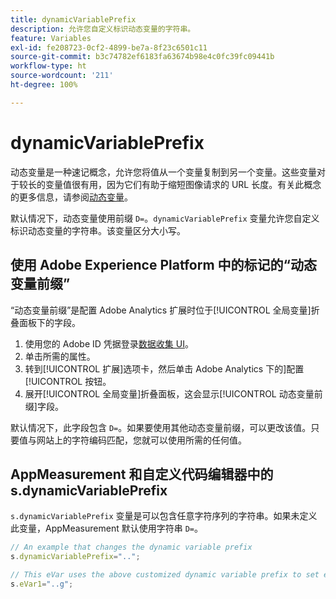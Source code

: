```yaml
---
title: dynamicVariablePrefix
description: 允许您自定义标识动态变量的字符串。
feature: Variables
exl-id: fe208723-0cf2-4899-be7a-8f23c6501c11
source-git-commit: b3c74782ef6183fa63674b98e4c0fc39fc09441b
workflow-type: ht
source-wordcount: '211'
ht-degree: 100%

---
```


# dynamicVariablePrefix

动态变量是一种速记概念，允许您将值从一个变量复制到另一个变量。这些变量对于较长的变量值很有用，因为它们有助于缩短图像请求的 URL 长度。有关此概念的更多信息，请参阅[动态变量](../page-vars/dynamic-variables.md)。

默认情况下，动态变量使用前缀 `D=`。`dynamicVariablePrefix` 变量允许您自定义标识动态变量的字符串。该变量区分大小写。

## 使用 Adobe Experience Platform 中的标记的“动态变量前缀”

“动态变量前缀”是配置 Adobe Analytics 扩展时位于[!UICONTROL 全局变量]折叠面板下的字段。

1. 使用您的 Adobe ID 凭据登录[数据收集 UI](https://experience.adobe.com/data-collection)。
2. 单击所需的属性。
3. 转到[!UICONTROL 扩展]选项卡，然后单击 Adobe Analytics 下的]配置[!UICONTROL 按钮。
4. 展开[!UICONTROL 全局变量]折叠面板，这会显示[!UICONTROL 动态变量前缀]字段。

默认情况下，此字段包含 `D=`。如果要使用其他动态变量前缀，可以更改该值。只要值与网站上的字符编码匹配，您就可以使用所需的任何值。

## AppMeasurement 和自定义代码编辑器中的 s.dynamicVariablePrefix

`s.dynamicVariablePrefix` 变量是可以包含任意字符序列的字符串。如果未定义此变量，AppMeasurement 默认使用字符串 `D=`。

```js
// An example that changes the dynamic variable prefix
s.dynamicVariablePrefix="..";

// This eVar uses the above customized dynamic variable prefix to set eVar to page URL
s.eVar1="..g";
```
